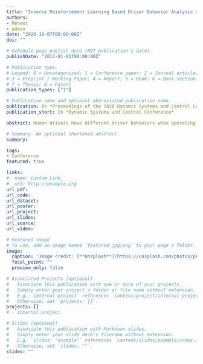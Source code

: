 ```yaml
---
title: "Inverse Reinforcement Learning Based Driver Behavior Analysis and Fuel Economy Assessment"
authors:
- Mehmet
- admin
date: "2020-10-07T00:00:00Z"
doi: ""

# Schedule page publish date (NOT publication's date).
publishDate: "2017-01-01T00:00:00Z"

# Publication type.
# Legend: 0 = Uncategorized; 1 = Conference paper; 2 = Journal article;
# 3 = Preprint / Working Paper; 4 = Report; 5 = Book; 6 = Book section;
# 7 = Thesis; 8 = Patent
publication_types: ["1"]

# Publication name and optional abbreviated publication name.
publication: In *Proceedings of the 2020 Dynamic Systems and Control Conference*
publication_short: In *Dynamic Systems and Control Conference*

abstract: Human drivers have different driver behaviors when operating vehicles. These driving behaviors, including the driver’s preferred speed and rate of acceleration, impose a major impact on vehicle fuel consumption consequently. In this study, we proposed a feature-based driver behavior learning model from demonstrated driving data utilizing the Inverse Reinforcement Learning (IRL) approach to analyze various driver behaviors and their impacts on vehicle fuel consumption. The proposed approach models the individual driving style as cost function which is a linear combination of the features and their corresponding weights. The proposed IRL framework is used to find the model parameters that fit the observed driving style best. By using the learned driving behavior model, the most likely trajectories are computed and the optimized acceleration feature weights are used as driving style indicators to analyze different driver behaviors. The different driver behaviors and their impacts on vehicle fuel consumption are then analyzed with different drivers in real-world driving scenarios. Results show that the proposed IRL framework can successfully learn individual driver behaviors using vehicle trajectory data demonstrated by different real drivers. The learned driver behaviors promise a significant correlation between driving behavior and fuel consumption

# Summary. An optional shortened abstract.
summary:

tags:
- Conference
featured: true

links:
#- name: Custom Link
#  url: http://example.org
url_pdf:
url_code:
url_dataset:
url_poster:
url_project:
url_slides:
url_source:
url_video:

# Featured image
# To use, add an image named `featured.jpg/png` to your page's folder.
image:
  caption: 'Image credit: [**Unsplash**](https://unsplash.com/photos/pLCdAaMFLTE)'
  focal_point: ""
  preview_only: false

# Associated Projects (optional).
#   Associate this publication with one or more of your projects.
#   Simply enter your project's folder or file name without extension.
#   E.g. `internal-project` references `content/project/internal-project/index.md`.
#   Otherwise, set `projects: []`.
projects: []
# - internal-project

# Slides (optional).
#   Associate this publication with Markdown slides.
#   Simply enter your slide deck's filename without extension.
#   E.g. `slides: "example"` references `content/slides/example/index.md`.
#   Otherwise, set `slides: ""`.
slides: ""
---
```

